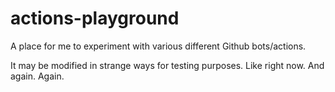 # actions-playground
A place for me to experiment with various different Github bots/actions.

It may be modified in strange ways for testing purposes. Like right now. And again. Again.
